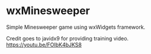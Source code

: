 # wxMinesweeper

Simple Minesweeper game using wxWidgets framework.

Credit goes to javidx9 for providing training video. 
https://youtu.be/FOIbK4bJKS8
